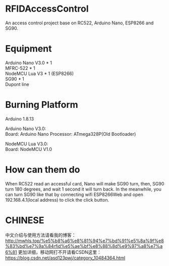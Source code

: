 # RFIDAccessControl
An access control project base on RC522, Arduino Nano, ESP8266 and SG90.

# Equipment
Arduino Nano V3.0 * 1  
MFRC-522 * 1  
NodeMCU Lua V3 * 1 (ESP8266)  
SG90 * 1  
Dupont line  

# Burning Platform
Arduino 1.8.13

Arduino Nano V3.0:  
Board: Arduino Nano    Processor: ATmega328P(Old Bootloader)

NodeMCU Lua V3.0:  
Board: NodeMCU V1.0

# How can them do
When RC522 read an accessful card, Nano will make SG90 turn, then, SG90 turn 180 degrees, and wait 1 second it will turn back.
In the meanwhile, you can turn SG90 like that by connecting wifi ESP8266Web and open 192.168.4.1(local address) to click the click button.

# CHINESE
中文介绍与使用方法请看我的博客：http://mwhls.top/%e5%b8%a6%e8%81%94%e7%bd%91%e5%8a%9f%e8%83%bd%e7%9a%84rfid%e5%ae%bf%e8%88%8d%e9%97%a8%e7%a6%81
更加详细，移动网打不开请看CSDN这里：https://blog.csdn.net/asd123pwj/category_10484364.html
